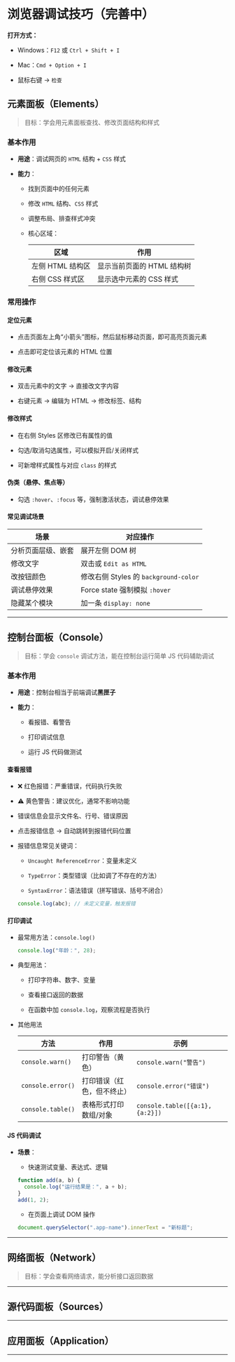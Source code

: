 # 浏览器调试技巧（完善中）

**打开方式：**

- Windows：`F12` 或 `Ctrl + Shift + I`

- Mac：`Cmd + Option + I`

- 鼠标右键 → `检查`

## 元素面板（Elements）

> 目标：学会用元素面板查找、修改页面结构和样式

### 基本作用

- **用途**：调试网页的 `HTML` 结构 + `CSS` 样式

- **能力**：

  - 找到页面中的任何元素

  - 修改 `HTML` 结构、`CSS` 样式

  - 调整布局、排查样式冲突

  - 核心区域：

    | 区域             | 作用                       |
    | ---------------- | -------------------------- |
    | 左侧 HTML 结构区 | 显示当前页面的 HTML 结构树 |
    | 右侧 CSS 样式区  | 显示选中元素的 CSS 样式    |

### 常用操作

#### 定位元素

- 点击页面左上角“小箭头”图标，然后鼠标移动页面，即可高亮页面元素

- 点击即可定位该元素的 HTML 位置

#### 修改元素

- 双击元素中的文字 → 直接改文字内容

- 右键元素 → 编辑为 HTML → 修改标签、结构

#### 修改样式

- 在右侧 Styles 区修改已有属性的值

- 勾选/取消勾选属性，可以模拟开启/关闭样式

- 可新增样式属性与对应 `class` 的样式

#### 伪类（悬停、焦点等）

- 勾选 `:hover`、`:focus` 等，强制激活状态，调试悬停效果

#### 常见调试场景

| 场景               | 对应操作                              |
| ------------------ | ------------------------------------- |
| 分析页面层级、嵌套 | 展开左侧 DOM 树                       |
| 修改文字           | 双击或 `Edit as HTML`                 |
| 改按钮颜色         | 修改右侧 Styles 的 `background-color` |
| 调试悬停效果       | Force state 强制模拟 `:hover`         |
| 隐藏某个模块       | 加一条 `display: none`                |

---

## 控制台面板（Console）

> 目标：学会 `console` 调试方法，能在控制台运行简单 JS 代码辅助调试

### 基本作用

- **用途**：控制台相当于前端调试**黑匣子**

- **能力**：

  - 看报错、看警告

  - 打印调试信息

  - 运行 JS 代码做测试

#### 查看报错

- ❌ 红色报错：严重错误，代码执行失败

- ⚠️ 黄色警告：建议优化，通常不影响功能

- 错误信息会显示文件名、行号、错误原因

- 点击报错信息 → 自动跳转到报错代码位置

- 报错信息常见关键词：

  - `Uncaught ReferenceError`：变量未定义

  - `TypeError`：类型错误（比如调了不存在的方法）

  - `SyntaxError`：语法错误（拼写错误、括号不闭合）

  ```js
  console.log(abc); // 未定义变量，触发报错
  ```

#### 打印调试

- 最常用方法：`console.log()`

  ```js
  console.log("年龄：", 28);
  ```

- 典型用法：

  - 打印字符串、数字、变量

  - 查看接口返回的数据

  - 在函数中加 `console.log`，观察流程是否执行

- 其他用法

  | 方法              | 作用                       | 示例                            |
  | ----------------- | -------------------------- | ------------------------------- |
  | `console.warn()`  | 打印警告（黄色）           | `console.warn("警告")`          |
  | `console.error()` | 打印错误（红色，但不终止） | `console.error("错误")`         |
  | `console.table()` | 表格形式打印数组/对象      | `console.table([{a:1}, {a:2}])` |

#### JS 代码调试

- **场景**：

  - 快速测试变量、表达式、逻辑

  ```js
  function add(a, b) {
    console.log("运行结果是：", a + b);
  }
  add(1, 2);
  ```

  - 在页面上调试 DOM 操作

  ```js
  document.querySelector(".app-name").innerText = "新标题";
  ```

---

## 网络面板（Network）

> 目标：学会查看网络请求，能分析接口返回数据


---

## 源代码面板（Sources）

---

## 应用面板（Application）

---
